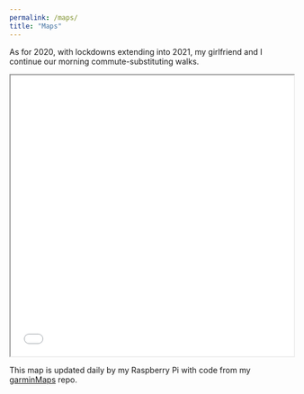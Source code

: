```yaml
---
permalink: /maps/
title: "Maps"
---
```


As for 2020, with lockdowns extending into 2021, my girlfriend and I continue our morning commute-substituting walks.

<iframe title="Walking map" src="map_walking.html" height="500" width="100%"></iframe>

This map is updated daily by my Raspberry Pi with code from my [garminMaps](https://github.com/jcanton/garminMaps) repo.